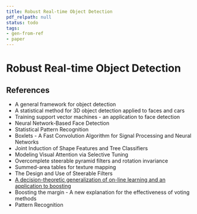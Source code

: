 ```yaml
---
title: Robust Real-time Object Detection
pdf_relpath: null
status: todo
tags:
- gen-from-ref
- paper
---
```


# Robust Real-time Object Detection

## References

- A general framework for object detection
- A statistical method for 3D object detection applied to faces and cars
- Training support vector machines - an application to face detection
- Neural Network-Based Face Detection
- Statistical Pattern Recognition
- Boxlets - A Fast Convolution Algorithm for Signal Processing and Neural Networks
- Joint Induction of Shape Features and Tree Classifiers
- Modeling Visual Attention via Selective Tuning
- Overcomplete steerable pyramid filters and rotation invariance
- Summed-area tables for texture mapping
- The Design and Use of Steerable Filters
- [A decision-theoretic generalization of on-line learning and an application to boosting](./a-decision-theoretic-generalization-of-on-line-learning-and-an-application-to-boosting.md)
- Boosting the margin - A new explanation for the effectiveness of voting methods
- Pattern Recognition
